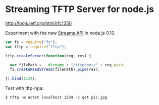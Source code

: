 
# Streaming TFTP Server for node.js

<http://tools.ietf.org/html/rfc1350>

Experiment with the new [Streams API][] in node.js 0.10.

```javascript
var fs = require("fs");
var tftp = require("tftp");

tftp.createServer(function(req, res) {

  var filePath = __dirname + "/tftpboot/" + req.path;
  fs.createReadStream(filePath).pipe(res);

}).bind(1234);
```

Test with tftp-hpa:

    $ tftp -m octet localhost 1234 -c get pic.jpg

[Streams API]: http://nodejs.org/api/stream.html
